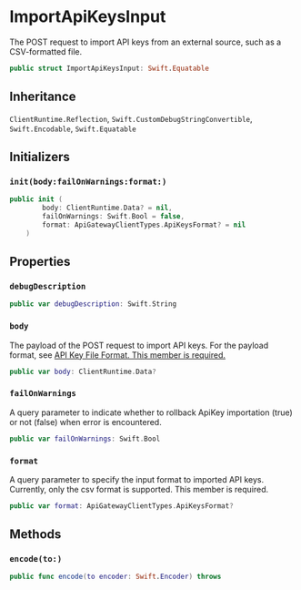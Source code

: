 # ImportApiKeysInput

The POST request to import API keys from an external source, such as a CSV-formatted file.

``` swift
public struct ImportApiKeysInput: Swift.Equatable 
```

## Inheritance

`ClientRuntime.Reflection`, `Swift.CustomDebugStringConvertible`, `Swift.Encodable`, `Swift.Equatable`

## Initializers

### `init(body:failOnWarnings:format:)`

``` swift
public init (
        body: ClientRuntime.Data? = nil,
        failOnWarnings: Swift.Bool = false,
        format: ApiGatewayClientTypes.ApiKeysFormat? = nil
    )
```

## Properties

### `debugDescription`

``` swift
public var debugDescription: Swift.String 
```

### `body`

The payload of the POST request to import API keys. For the payload format, see <a href="https:​//docs.aws.amazon.com/apigateway/latest/developerguide/api-key-file-format.html">API Key File Format.
This member is required.

``` swift
public var body: ClientRuntime.Data?
```

### `failOnWarnings`

A query parameter to indicate whether to rollback ApiKey importation (true) or not (false) when error is encountered.

``` swift
public var failOnWarnings: Swift.Bool
```

### `format`

A query parameter to specify the input format to imported API keys. Currently, only the csv format is supported.
This member is required.

``` swift
public var format: ApiGatewayClientTypes.ApiKeysFormat?
```

## Methods

### `encode(to:)`

``` swift
public func encode(to encoder: Swift.Encoder) throws 
```
